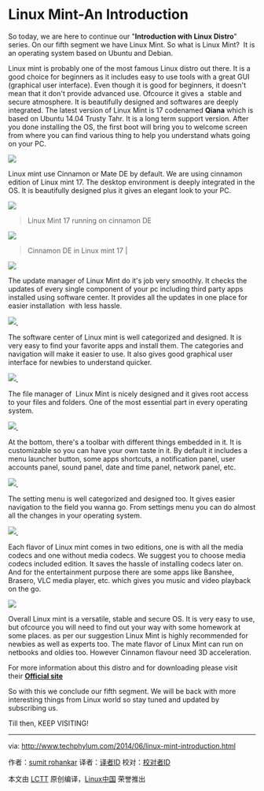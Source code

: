 # Linux Mint-An Introduction

So today, we are here to continue our "**Introduction with Linux Distro**" series. On our fifth segment we have Linux Mint. So what is Linux Mint?  It is an operating system based on Ubuntu and Debian.

Linux mint is probably one of the most famous Linux distro out there. It is a good choice for beginners as it includes easy to use tools with a great GUI (graphical user interface). Even though it is good for beginners, it doesn't mean that it don't provide advanced use. Ofcource it gives a  stable and secure atmosphere. It is beautifully designed and softwares are deeply integrated. The latest version of Linux Mint is 17 codenamed **Qiana** which is based on Ubuntu 14.04 Trusty Tahr. It is a long term support version. After you done installing the OS, the first boot will bring you to welcome screen from where you can find various thing to help you understand whats going on your PC.

[
 ![](https://2.bp.blogspot.com/-tgtLUjXSlwU/U5hCTSJ2FII/AAAAAAAAAaE/nfNOr9dgC1I/s1600/Toolwiz20146-11-16-29-47.png) 
][11]

Linux mint use Cinnamon or Mate DE by default. We are using cinnamon edition of Linux mint 17\. The desktop environment is deeply integrated in the OS. It is beautifully designed plus it gives an elegant look to your PC. 

[
 ![](https://1.bp.blogspot.com/-vl5ErJ-CwcM/U5hCWdGSGAI/AAAAAAAAAaQ/-5EaKbaTlaY/s1600/Toolwiz20146-11-16-46-40.png) 
][9] 
>Linux Mint 17 running on cinnamon DE 

 [
 ![](https://1.bp.blogspot.com/-pWgcchwcSVc/U5hCaJyu_lI/AAAAAAAAAak/clzx1v8AYNE/s1600/Toolwiz20146-11-16-59-20.png) 
][10] 
> Cinnamon DE in Linux mint 17 | 

[
 ![](https://4.bp.blogspot.com/-xZd1slVytuU/U5hCWKwY2SI/AAAAAAAAAaM/1jnAW__1njk/s1600/Toolwiz20146-11-16-56-44.png) 
][12]

The update manager of Linux Mint do it's job very smoothly. It checks the updates of every single component of your pc including third party apps installed using software center. It provides all the updates in one place for easier installation  with less hassle.

[
 ![](https://2.bp.blogspot.com/-nn6uv3lZTj8/U5hCXhHgj-I/AAAAAAAAAac/jdzguETuTRo/s1600/Toolwiz20146-11-16-57-36.png) 
][13] 

The software center of Linux mint is well categorized and designed. It is very easy to find your favorite apps and install them. The categories and navigation will make it easier to use. It also gives good graphical user interface for newbies to understand quicker.

[
 ![](https://1.bp.blogspot.com/-TvFxC8YSwz0/U5hCbrIfUyI/AAAAAAAAAas/pOwQ9-qZR0g/s1600/Toolwiz20146-11-17-1-2.png) 
][14] 

The file manager of  Linux Mint is nicely designed and it gives root access to your files and folders. One of the most essential part in every operating system.

[
 ![](https://2.bp.blogspot.com/-JmTOA8pJ47s/U5hCcj8QHuI/AAAAAAAAAa0/QOy8DUSkZBo/s1600/Toolwiz20146-11-17-1-51.png) 
][15] 

At the bottom, there's a toolbar with different things embedded in it. It is customizable so you can have your own taste in it. By default it includes a menu launcher button, some apps shortcuts, a notification panel, user accounts panel, sound panel, date and time panel, network panel, etc.

[
 ![](https://4.bp.blogspot.com/-H5CfcaYs6Vg/U5hChGNHbNI/AAAAAAAAAbE/ZLM2NEPhZ18/s1600/Toolwiz20146-11-17-3-23.png) 
][16] 

The setting menu is well categorized and designed too. It gives easier navigation to the field you wanna go. From settings menu you can do almost all the changes in your operating system.

[
 ![](https://4.bp.blogspot.com/-8M1PP9GgvHY/U5hCiiI7i4I/AAAAAAAAAbM/ZAdxWWGLqIw/s1600/Toolwiz20146-11-17-5-2.png) 
][17] 

Each flavor of Linux mint comes in two editions, one is with all the media codecs and one without media codecs. We suggest you to choose media codecs included edition. It saves the hassle of installing codecs later on. And for the entertainment purpose there are some apps like Banshee, Brasero, VLC media player, etc. which gives you music and video playback on the go.


[
 ![](https://3.bp.blogspot.com/-3kUkWnh2tAM/U5hCj4nOUFI/AAAAAAAAAbU/9d394JW0iZw/s1600/Toolwiz20146-11-17-6-47.png) 
][18]

Overall Linux mint is a versatile, stable and secure OS. It is very easy to use, but ofcource you will need to find out your way with some homework at some places. as per our suggestion Linux Mint is highly recommended for newbies as well as experts too. The mate flavor of Linux Mint can run on netbooks and oldies too. However Cinnamon flavour need 3D acceleration.

For more information about this distro and for downloading please visit their **[Official site][19]**

So with this we conclude our fifth segment. We will be back with more interesting things from Linux world so stay tuned and updated by subscribing us.

Till then, KEEP VISITING!

--------------------------------------------------------------------------------

via: http://www.techphylum.com/2014/06/linux-mint-introduction.html

作者：[sumit rohankar][a]
译者：[译者ID](https://github.com/译者ID)
校对：[校对者ID](https://github.com/校对者ID)

本文由 [LCTT](https://github.com/LCTT/TranslateProject) 原创编译，[Linux中国](https://linux.cn/) 荣誉推出

[a]:https://plus.google.com/112160169713374382262
[1]:http://www.techphylum.com/2014/06/monitor-internet-speed-ubuntu.html
[2]:http://www.techphylum.com/2014/06/mars-ridiculous-shooter-open-source-game.html
[3]:http://www.techphylum.com/2014/06/bootable-usb-drive-cmd.html
[4]:http://www.techphylum.com/2014/06/bleachbit-junk-cleaner-for-ubuntu-and.html
[5]:http://www.techphylum.com/2014/05/elementary-os-brief-introduction.html
[6]:http://www.techphylum.com/2014/05/Introduction-to-fedora.html
[7]:http://www.techphylum.com/2014/05/what-is-opensuse-introduction.html
[8]:http://www.techphylum.com/2014/05/what-is-debian-brief-introduction.html
[9]:http://1.bp.blogspot.com/-vl5ErJ-CwcM/U5hCWdGSGAI/AAAAAAAAAaQ/-5EaKbaTlaY/s1600/Toolwiz20146-11-16-46-40.png
[10]:http://1.bp.blogspot.com/-pWgcchwcSVc/U5hCaJyu_lI/AAAAAAAAAak/clzx1v8AYNE/s1600/Toolwiz20146-11-16-59-20.png
[11]:http://2.bp.blogspot.com/-tgtLUjXSlwU/U5hCTSJ2FII/AAAAAAAAAaE/nfNOr9dgC1I/s1600/Toolwiz20146-11-16-29-47.png
[12]:http://4.bp.blogspot.com/-xZd1slVytuU/U5hCWKwY2SI/AAAAAAAAAaM/1jnAW__1njk/s1600/Toolwiz20146-11-16-56-44.png
[13]:http://2.bp.blogspot.com/-nn6uv3lZTj8/U5hCXhHgj-I/AAAAAAAAAac/jdzguETuTRo/s1600/Toolwiz20146-11-16-57-36.png
[14]:http://1.bp.blogspot.com/-TvFxC8YSwz0/U5hCbrIfUyI/AAAAAAAAAas/pOwQ9-qZR0g/s1600/Toolwiz20146-11-17-1-2.png
[15]:http://2.bp.blogspot.com/-JmTOA8pJ47s/U5hCcj8QHuI/AAAAAAAAAa0/QOy8DUSkZBo/s1600/Toolwiz20146-11-17-1-51.png
[16]:http://4.bp.blogspot.com/-H5CfcaYs6Vg/U5hChGNHbNI/AAAAAAAAAbE/ZLM2NEPhZ18/s1600/Toolwiz20146-11-17-3-23.png
[17]:http://4.bp.blogspot.com/-8M1PP9GgvHY/U5hCiiI7i4I/AAAAAAAAAbM/ZAdxWWGLqIw/s1600/Toolwiz20146-11-17-5-2.png
[18]:http://3.bp.blogspot.com/-3kUkWnh2tAM/U5hCj4nOUFI/AAAAAAAAAbU/9d394JW0iZw/s1600/Toolwiz20146-11-17-6-47.png
[19]:http://linuxmint.com/
